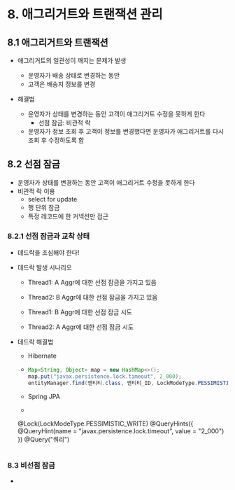 # 8. 애그리거트와 트랜잭션 관리

## 8.1 애그리거트와 트랜잭션

- 애그리거트의 일관성이 깨지는 문제가 발생
  - 운영자가 배송 상태로 변경하는 동안
  - 고객은 배송지 정보를 변경

- 해결법
  - 운영자가 상태를 변경하는 동안 고객이 애그리거트 수정을 못하게 한다
    - 선점 잠금: 비관적 락
  - 운영자가 정보 조회 후 고객이 정보를 변경했다면 운영자가 애그리거트를 다시 조회 후 수정하도록 함

## 8.2 선점 잠금

- 운영자가 상태를 변경하는 동안 고객이 애그리거트 수정을 못하게 한다
- 비관적 락 이용
  - select for update
  - 행 단위 잠금
  - 특정 레코드에 한 커넥션만 접근

### 8.2.1 선점 잠금과 교착 상태

- 데드락을 조심해야 한다!

- 데드락 발생 시나리오
  - Thread1: A Aggr에 대한 선점 잠금을 가지고 있음
  - Thread2: B Aggr에 대한 선점 잠금을 가지고 있음

  - Thread1: B Aggr에 대한 선점 잠금 시도
  - Thread2: A Aggr에 대한 선점 잠금 시도

- 데드락 해결법
  
  - Hibernate

  - ```java
    Map<String, Object> map = new HashMap<>();
    map.put("javax.persistence.lock.timeout", 2_000);
    entityManager.find(엔티티.class, 엔티티_ID, LockModeType.PESSIMISTIC_WRITE, map);
    ```

  - Spring JPA

  - ```java
  @Lock(LockModeType.PESSIMISTIC_WRITE)
  @QueryHints({
    @QueryHint(name = "javax.persistence.lock.timeout", value = "2_000")
  })
  @Query("쿼리")
    ```

### 8.3 비선점 잠금

-